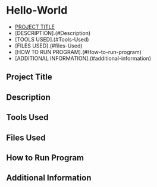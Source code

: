 # Hello-World




- [PROJECT TITLE](#Project-Title)
- [DESCRIPTION].(#Description)
- [TOOLS USED].(#Tools-Used)
- [FILES USED].(#files-Used)
- [HOW TO RUN PROGRAM].(#How-to-run-program)
- [ADDITIONAL INFORMATION].(#additional-information)
  
## Project Title

## Description

## Tools Used

## Files Used

## How to Run Program

## Additional Information

